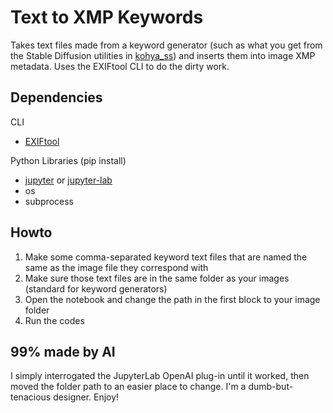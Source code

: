 # Text to XMP Keywords

Takes text files made from a keyword generator (such as what you get from the Stable Diffusion utilities in [kohya_ss](https://github.com/kohya-ss/sd-scripts)) and inserts them into image XMP metadata. Uses the EXIFtool CLI to do the dirty work.

## Dependencies
CLI
- [EXIFtool](https://github.com/exiftool/exiftool)

Python Libraries (pip install)
- [jupyter](https://github.com/jupyter/notebook) or [jupyter-lab](https://github.com/jupyterlab/jupyterlab)
- os
- subprocess

## Howto
1. Make some comma-separated keyword text files that are named the same as the image file they correspond with
1. Make sure those text files are in the same folder as your images (standard for keyword generators)
1. Open the notebook and change the path in the first block to your image folder
1. Run the codes

## 99% made by AI
I simply interrogated the JupyterLab OpenAI plug-in until it worked, then moved the folder path to an easier place to change. I'm a dumb-but-tenacious designer. Enjoy!